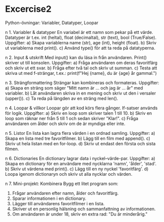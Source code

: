 # Excercise2
Python-övningar: Variabler, Datatyper, Loopar

n 1. Variabler & datatyper
En variabel är ett namn som pekar på ett värde.
Datatyper är t.ex. int (heltal), float (decimaltal), str (text), bool (True/False).
Uppgifter:
a) Skapa variablerna name (str), age (int), height (float).
b) Skriv ut variablerna med print().
c) Använd type() för att ta reda på datatyperna.

n 2. Input & utskrift
Med input() kan du läsa in från användaren. Print() skriver ut till konsolen.
Uppgifter:
a) Fråga användaren om deras favoritfärg och skriv ut ett svar.
b) Fråga efter två tal och skriv ut summan.
c) Testa att skriva ut med f-strängar, t.ex.:
print(f"Hej {name}, du är {age} år gammal.")

n 3. Strängformattering
Strängar kan kombineras och formateras.
Uppgifter:
a) Skapa en sträng som säger "Mitt namn är ... och jag är ... år" med variabler.
b) Låt användaren skriva in en mening och skriv ut den i versaler (upper()).
c) Ta reda på längden av en sträng med len().

n 4. Loopar & villkor
Loopar gör att kod körs flera gånger. If-satser används för logik.
Uppgifter:
a) Skriv en loop som skriver talen 1 till 10.
b) Skriv en loop som räknar ner från 5 till 1 och sedan skriver "Klar!".
c) Fråga användaren om ålder och skriv om de är myndiga eller inte.

n 5. Listor
En lista kan lagra flera värden i en ordnad samling.
Uppgifter:
a) Skapa en lista med tre favoritfilmer.
b) Lägg till en film med append().
c) Skriv ut hela listan med en for-loop.
d) Skriv ut endast den första och sista filmen.

n 6. Dictionaries
En dictionary lagrar data i nyckel–värde-par.
Uppgifter:
a) Skapa en dictionary för en användare med nycklarna 'namn', 'ålder', 'stad'.
b) Skriv ut värdena med print().
c) Lägg till en ny nyckel 'favoritfärg'.
d) Loopa igenom dictionaryn och skriv ut alla nycklar och värden.

n 7. Mini-projekt: Kombinera
Bygg ett litet program som:
1. Frågar användaren efter namn, ålder och favoritfärg.
2. Sparar informationen i en dictionary.
3. Lägger till användarens favoritfilmer i en lista.
4. Skriver ut en personlig hälsning och sammanfattning av informationen.
5. Om användaren är under 18, skriv en extra rad: "Du är minderårig."
